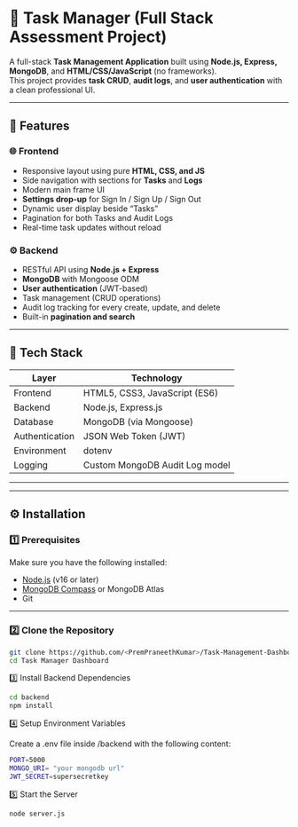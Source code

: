 # 🧭 Task Manager (Full Stack Assessment Project)

A full-stack **Task Management Application** built using **Node.js, Express, MongoDB**, and **HTML/CSS/JavaScript** (no frameworks).  
This project provides **task CRUD**, **audit logs**, and **user authentication** with a clean professional UI.

---

## 🚀 Features

### 🌐 Frontend
- Responsive layout using pure **HTML, CSS, and JS**
- Side navigation with sections for **Tasks** and **Logs**
- Modern main frame UI
- **Settings drop-up** for Sign In / Sign Up / Sign Out
- Dynamic user display beside “Tasks”
- Pagination for both Tasks and Audit Logs
- Real-time task updates without reload

### ⚙️ Backend
- RESTful API using **Node.js + Express**
- **MongoDB** with Mongoose ODM
- **User authentication** (JWT-based)
- Task management (CRUD operations)
- Audit log tracking for every create, update, and delete
- Built-in **pagination and search**

---

## 🧩 Tech Stack

| Layer | Technology |
|--------|-------------|
| Frontend | HTML5, CSS3, JavaScript (ES6) |
| Backend | Node.js, Express.js |
| Database | MongoDB (via Mongoose) |
| Authentication | JSON Web Token (JWT) |
| Environment | dotenv |
| Logging | Custom MongoDB Audit Log model |

---

---

## ⚙️ Installation

### 1️⃣ Prerequisites
Make sure you have the following installed:
- [Node.js](https://nodejs.org/) (v16 or later)
- [MongoDB Compass](https://www.mongodb.com/products/compass) or MongoDB Atlas
- Git

---

### 2️⃣ Clone the Repository
```bash
git clone https://github.com/<PremPraneethKumar>/Task-Management-Dashboard.git
cd Task Manager Dashboard
```
3️⃣ Install Backend Dependencies
```bash
cd backend
npm install
```
4️⃣ Setup Environment Variables

Create a .env file inside /backend with the following content:
```bash
PORT=5000
MONGO_URI= "your mongodb url"
JWT_SECRET=supersecretkey
```
5️⃣ Start the Server
```bash
node server.js
```
